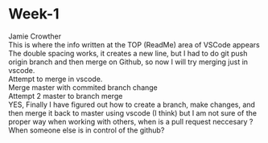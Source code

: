 # Week-1
Jamie Crowther  
This is where the info written at the TOP (ReadMe) area of VSCode appears  
The double spacing works, it creates a new line, but I had to do git push origin branch and then merge on Github, so now I will try merging just in vscode.  
Attempt to merge in vscode.  
Merge master with commited branch change  
Attempt 2 master to branch merge  
YES, Finally I have figured out how to create a branch, make changes, and then merge it back to master using vscode (I think) but I am not sure of the proper way when working with others, when is a pull request neccesary ? When someone else is in control of the github?  